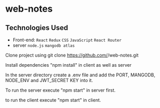 # web-notes

## Technologies Used

- Front-end:
  `React`
  `Redux`
  `CSS`
  `JavaScript`
  `React Router`
- server
  `node.js`
  `mangodb atlas`

Clone project using git clone https://github.com/<YOUR-USERNAME>/web-notes.git

Install dependencies "npm install" in client as well as server

In the server directory create a .env file and add the PORT, MANGODB, NODE_ENV and JWT_SECRET KEY into it.

To run the server execute "npm start" in server first.

to run the client execute "npm start" in client.

